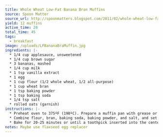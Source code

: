 ```yaml
---
title: Whole Wheat Low-Fat Banana Bran Muffins 
source: Spoon Matter
source_url: http://spoonmatters.blogspot.com/2011/02/whole-wheat-low-fat-banana-bran-muffins.html?m=1
yield: 12 muffins
active_time: 20
total_time: 45
tags: 
  - breakfast
image: /uploads/LFBananaBraMuffin.jpg
ingredients: |-
  * 1/4 cup applesauce, unsweetened 
  * 1/4 cup brown sugar 
  * 3 bananas, mashed 
  * 1/4 cup milk 
  * 1 tsp vanilla extract 
  * 1 egg 
  * 1 cup flour (1/2 whole wheat, 1/2 all-purpose) 
  * 1 cup wheat bran 
  * 1 tsp baking powder 
  * 1 tsp baking soda 
  * 1/4 tsp salt 
  * rolled oats (garnish) 
instructions: |-
  * Preheat oven to 375ºF (190ºC). Prepare a muffin pan with grease or paper liners. (I’ve tried both, and the paper liners tend to stick too much because of the low fat content of the muffin.) Toast rolled oats in oven while preparing batter (or do it ahead of time, but keep an eye on them). 
  * Combine flour, bran, baking soda, baking powder, and salt, and set aside. In a large bowl, cream applesauce and brown sugar until well mixed. Add bananas, milk, vanilla and egg. Stir in dry ingredients, blending slowly until just mixed. Pour batter into prepared muffin pan and top with toasted oats. 
  * Bake for 20-25 minutes or until a toothpick inserted into the center of a muffin comes out clean. Cool in the pan for 5 minutes before removing to a wire rack to cool completely. 
notes: Maybe use flaxseed egg replacer
---
```

